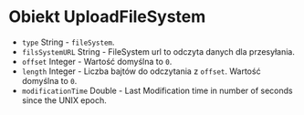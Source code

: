 # Obiekt UploadFileSystem

* `type` String - `fileSystem`.
* `filsSystemURL` String - FileSystem url to odczyta danych dla przesyłania.
* `offset` Integer - Wartość domyślna to `0`.
* `length` Integer - Liczba bajtów do odczytania z `offset`. Wartość domyślna to `0`.
* `modificationTime` Double - Last Modification time in number of seconds since the UNIX epoch.